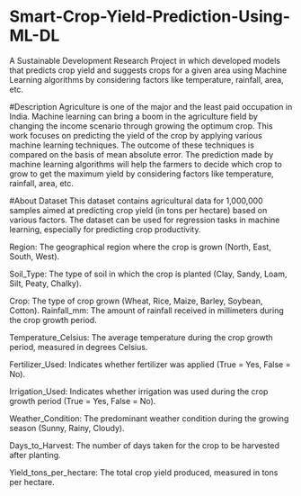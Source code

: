 # Smart-Crop-Yield-Prediction-Using-ML-DL

A Sustainable Development Research Project in which developed models that predicts crop yield and suggests crops for a given area using Machine Learning algorithms by considering factors like temperature, rainfall, area, etc.

#Description
Agriculture is one of the major and the least paid occupation in India. Machine learning can bring a boom in the agriculture field by changing the income scenario through growing the optimum crop. This work focuses on predicting the yield of the crop by applying various machine learning techniques. The outcome of these techniques is compared on the basis of mean absolute error. The prediction made by machine learning algorithms will help the farmers to decide which crop to grow to get the maximum yield by considering factors like temperature, rainfall, area, etc.

#About Dataset
This dataset contains agricultural data for 1,000,000 samples aimed at predicting crop yield (in tons per hectare) based on various factors. The dataset can be used for regression tasks in machine learning, especially for predicting crop productivity.

Region: The geographical region where the crop is grown (North, East, South, West).

Soil_Type: The type of soil in which the crop is planted (Clay, Sandy, Loam, Silt, Peaty, Chalky).

Crop: The type of crop grown (Wheat, Rice, Maize, Barley, Soybean, Cotton). Rainfall_mm: The amount of rainfall received in millimeters during the crop growth period.

Temperature_Celsius: The average temperature during the crop growth period, measured in degrees Celsius.

Fertilizer_Used: Indicates whether fertilizer was applied (True = Yes, False = No).

Irrigation_Used: Indicates whether irrigation was used during the crop growth period (True = Yes, False = No).

Weather_Condition: The predominant weather condition during the growing season (Sunny, Rainy, Cloudy).

Days_to_Harvest: The number of days taken for the crop to be harvested after planting.

Yield_tons_per_hectare: The total crop yield produced, measured in tons per hectare.
